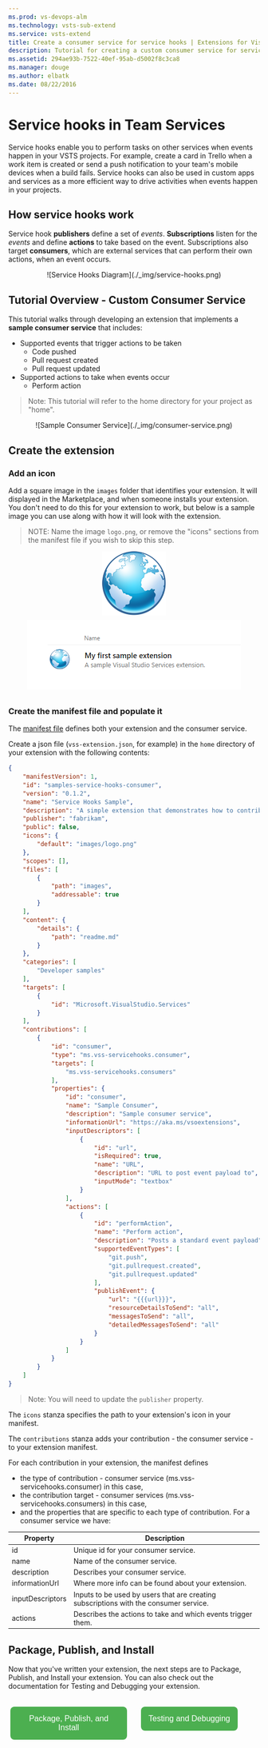 ```yaml
---
ms.prod: vs-devops-alm
ms.technology: vsts-sub-extend
ms.service: vsts-extend
title: Create a consumer service for service hooks | Extensions for Visual Studio Team Services
description: Tutorial for creating a custom consumer service for service hooks in Visual Studio Team Services.
ms.assetid: 294ae93b-7522-40ef-95ab-d5002f8c3ca8
ms.manager: douge
ms.author: elbatk
ms.date: 08/22/2016
---
```


# Service hooks in Team Services

Service hooks enable you to perform tasks on other services when events happen in your VSTS projects. For example, create a card in Trello 
when a work item is created or send a push notification to your team's mobile devices when a build fails. Service hooks can also be used in custom apps and services 
as a more efficient way to drive activities when events happen in your projects.

## How service hooks work
Service hook **publishers** define a set of *events*. **Subscriptions** listen for the *events* and define **actions** to take based on the event. 
Subscriptions also target **consumers**, which are external services that can perform their own actions, when an event occurs. 

<center>![Service Hooks Diagram](./_img/service-hooks.png)</center>

## Tutorial Overview - Custom Consumer Service

This tutorial walks through developing an extension that implements a **sample consumer service** that includes:
-	Supported events that trigger actions to be taken
    - Code pushed
    - Pull request created
    - Pull request updated
-   Supported actions to take when events occur
    - Perform action

> Note: This tutorial will refer to the home directory for your project as "home". 

<center>![Sample Consumer Service](./_img/consumer-service.png)</center>

## Create the extension
### Add an icon

Add a square image in the ```images``` folder that identifies your extension.
It will displayed in the Marketplace, and when someone installs your extension. You don't need to do this for your extension to work, 
but below is a sample image you can use along with how it will look with the extension.

>NOTE: Name the image ```logo.png```, or remove the "icons" sections from the manifest file if you wish to skip this step.

<div style="vertical-align:middle;display:block;width:60%;margin-left:auto;margin-right:auto">
<img src="../get-started/_img/logo.png" style="display:block;padding-bottom:10px;margin-left:auto;margin-right:auto">
</div>
<div style="vertical-align:middle;display:block;width:60;margin-left:auto;margin-right:auto">
<img src="../get-started/_img/first-sample-extension.png" style="display:block;padding-bottom:10px;margin-left:auto;margin-right:auto">
</div>

### Create the manifest file and populate it
The [manifest file](./manifest.md) defines both your extension and the consumer service.

Create a json file (`vss-extension.json`, for example) in the `home` directory of your extension with the following contents:

```json
{
    "manifestVersion": 1,
    "id": "samples-service-hooks-consumer",
    "version": "0.1.2",
    "name": "Service Hooks Sample",
    "description": "A simple extension that demonstrates how to contribute a consumer service into service hooks.",
    "publisher": "fabrikam",
    "public": false,
    "icons": {
        "default": "images/logo.png"
    },
    "scopes": [],
    "files": [
        {
            "path": "images",
            "addressable": true
        }
    ],
    "content": {
        "details": {
            "path": "readme.md"
        }
    },
    "categories": [
        "Developer samples"
    ],
    "targets": [
        {
            "id": "Microsoft.VisualStudio.Services"
        }
    ],
    "contributions": [
        {
            "id": "consumer",
            "type": "ms.vss-servicehooks.consumer",
            "targets": [
                "ms.vss-servicehooks.consumers"
            ],
            "properties": {
                "id": "consumer",
                "name": "Sample Consumer",
                "description": "Sample consumer service",
                "informationUrl": "https://aka.ms/vsoextensions",
                "inputDescriptors": [
                    {
                        "id": "url",
                        "isRequired": true,
                        "name": "URL",
                        "description": "URL to post event payload to",
                        "inputMode": "textbox"
                    }
                ],
                "actions": [
                    {
                        "id": "performAction",
                        "name": "Perform action",
                        "description": "Posts a standard event payload",
                        "supportedEventTypes": [
                            "git.push",
                            "git.pullrequest.created",
                            "git.pullrequest.updated"
                        ],
                        "publishEvent": {
                            "url": "{{{url}}}",
                            "resourceDetailsToSend": "all",
                            "messagesToSend": "all",
                            "detailedMessagesToSend": "all"
                        }
                    }
                ]
            }
        }
    ]
}
```
> Note: You will need to update the `publisher` property.

The `icons` stanza specifies the path to your extension's icon in your manifest.

The `contributions` stanza adds your contribution - the consumer service - to your extension manifest.

For each contribution in your extension, the manifest defines
- the type of contribution - consumer service (ms.vss-servicehooks.consumer) in this case,
- the contribution target - consumer services (ms.vss-servicehooks.consumers) in this case,
- and the properties that are specific to each type of contribution. For a consumer service we have:

| Property           | Description                                                                                                                         
|--------------------|------------------------------------------------------------------------------------------|
| id                 | Unique id for your consumer service.                                                     |                  
| name               | Name of the consumer service.                                                            |                   
| description        | Describes your consumer service.                                                         |                   
| informationUrl     | Where more info can be found about your extension.                                       |
| inputDescriptors   | Inputs to be used by users that are creating subscriptions with the consumer service.    |                   
| actions            | Describes the actions to take and which events trigger them.                             |    

## Package, Publish, and Install

Now that you've written your extension, the next steps are to Package, Publish, and Install your extension. You can also check out the 
documentation for Testing and Debugging your extension. 

<div name="row" style="padding-top:15px">
    <div style="vertical-align:top;display:inline-block;float:left;width:50%">
        <div class="index-button" align="right" style="padding-right:10px">
        <a href="../publish/overview.md"><button style="background-color:#4CAF50;border:none;color:white;padding:15px;font-size:16px;margin:4px;cursor:pointer;border-radius:8px;">Package, Publish, and Install</button></a>
        </div>
    </div>
    <div style="vertical-align:top;display:inline-block;float:left;width:50%">
        <div class="index-button" align="left" style="padding-left:10px">
        <a href="../test/debug-in-browser.md"><button style="background-color:#4CAF50;border:none;color:white;padding:15px;font-size:16px;margin:4px;cursor:pointer;border-radius:8px;">Testing and Debugging</button></a>
        </div>
    </div>
</div>